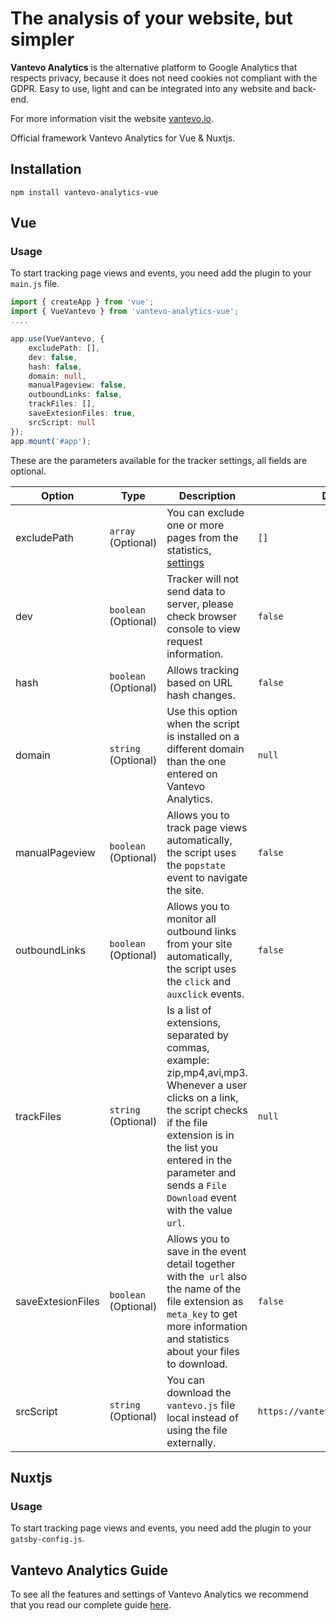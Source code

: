 # The analysis of your website, but simpler

**Vantevo Analytics** is the alternative platform to Google Analytics that respects privacy, because it does not need cookies not compliant with the GDPR. Easy to use, light and can be integrated into any website and back-end.

For more information visit the website [vantevo.io](https://vantevo.io).


Official framework Vantevo Analytics for Vue & Nuxtjs.


## Installation

`npm install vantevo-analytics-vue`


## Vue

### Usage
 
To start tracking page views and events, you need add the plugin to your `main.js` file.

```ts
import { createApp } from 'vue';
import { VueVantevo } from 'vantevo-analytics-vue';
....

app.use(VueVantevo, {
    excludePath: [],
    dev: false,
    hash: false,
    domain: null,
    manualPageview: false,    
    outboundLinks: false,    
    trackFiles: [],
    saveExtesionFiles: true,
    srcScript: null
});
app.mount('#app');
```


These are the parameters available for the tracker settings, all fields are optional.
 
| Option          | Type                  | Description                                                                                                                    | Default |
| ----------------- | ------------------- | ------------------------------------------------------------------------------------------------------------------------------ | ------- |
| excludePath       | `array`  (Optional) | You can exclude one or more pages from the statistics, [settings](https://vantevo.io/docs/)          | `[]`    |
| dev               | `boolean` (Optional)| Tracker will not send data to server, please check browser console to view request information.                              | `false` |
| hash              | `boolean` (Optional)| Allows tracking based on URL hash changes.                                                            | `false` |
| domain            | `string` (Optional) | Use this option when the script is installed on a different domain than the one entered on Vantevo Analytics. | `null`  |
| manualPageview    | `boolean` (Optional)| Allows you to track page views automatically, the script uses the `popstate` event to navigate the site. | `false`  |
| outboundLinks     | `boolean` (Optional)| Allows you to monitor all outbound links from your site automatically, the script uses the `click` and` auxclick` events.          | `false`  |
| trackFiles        | `string` (Optional) | Is a list of extensions, separated by commas, example: zip,mp4,avi,mp3. Whenever a user clicks on a link, the script checks if the file extension is in the list you entered in the parameter and sends a `File Download` event with the value `url`. | `null`  |
| saveExtesionFiles | `boolean` (Optional)| Allows you to save in the event detail together with the` url` also the name of the file extension as `meta_key` to get more information and statistics about your files to download. | `false`  |
| srcScript         | `string` (Optional) | You can download the `vantevo.js` file local instead of using the file externally. | `https://vantevo.io/js/vantevo.js`  |


## Nuxtjs

### Usage
 
To start tracking page views and events, you need add the plugin to your `gatsby-config.js`.

## Vantevo Analytics Guide

To see all the features and settings of Vantevo Analytics we recommend that you read our complete guide [here](https://vantevo.io/docs).
